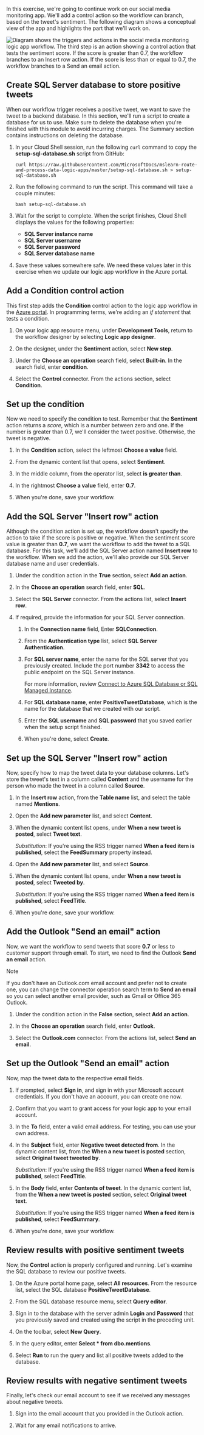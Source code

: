 In this exercise, we're going to continue work on our social media monitoring app. We'll add a control action so the workflow can branch, based on the tweet's sentiment. The following diagram shows a conceptual view of the app and highlights the part that we'll work on.

![Diagram shows the triggers and actions in the social media monitoring logic app workflow. The third step is an action showing a control action that tests the sentiment score. If the score is greater than 0.7, the workflow branches to an **Insert row** action. If the score is less than or equal to 0.7, the workflow branches to a **Send an email** action.](../media/exercise-branch.png)

## Create SQL Server database to store positive tweets

When our workflow trigger receives a positive tweet, we want to save the tweet to a backend database. In this section, we'll run a script to create a database for us to use. Make sure to delete the database when you're finished with this module to avoid incurring charges. The Summary section contains instructions on deleting the database.

1. In your Cloud Shell session, run the following `curl` command to copy the **setup-sql-database.sh** script from GitHub:

   ```azurecli
   curl https://raw.githubusercontent.com/MicrosoftDocs/mslearn-route-and-process-data-logic-apps/master/setup-sql-database.sh > setup-sql-database.sh
   ```

1. Run the following command to run the script. This command will take a couple minutes:

   ```azurecli
   bash setup-sql-database.sh
   ```

1. Wait for the script to complete. When the script finishes, Cloud Shell displays the values for the following properties:

   - **SQL Server instance name**
   - **SQL Server username**
   - **SQL Server password**
   - **SQL Server database name**

1. Save these values somewhere safe. We need these values later in this exercise when we update our logic app workflow in the Azure portal. 

## Add a **Condition** control action

This first step adds the **Condition** control action to the logic app workflow in the [Azure portal](https://portal.azure.com/learn.docs.microsoft.com?azure-portal=true). In programming terms, we're adding an *if statement* that tests a condition.

1. On your logic app resource menu, under **Development Tools**, return to the workflow designer by selecting **Logic app designer**.

1. On the designer, under the **Sentiment** action, select **New step**.

1. Under the **Choose an operation** search field, select **Built-in**. In the search field, enter **condition**.

1. Select the **Control** connector. From the actions section, select **Condition**.

## Set up the condition

Now we need to specify the condition to test. Remember that the **Sentiment** action returns a *score*, which is a number between zero and one. If the number is greater than 0.7, we'll consider the tweet positive. Otherwise, the tweet is negative.

1. In the **Condition** action, select the leftmost **Choose a value** field.

1. From the dynamic content list that opens, select **Sentiment**.

1. In the middle column, from the operator list, select **is greater than**.

1. In the rightmost **Choose a value** field, enter **0.7**.

1. When you're done, save your workflow.

## Add the SQL Server "Insert row" action

Although the condition action is set up, the workflow doesn't specify the action to take if the score is positive or negative. When the sentiment score value is greater than **0.7**, we want the workflow to add the tweet to a SQL database. For this task, we'll add the SQL Server action named **Insert row** to the workflow. When we add the action, we'll also provide our SQL Server database name and user credentials.

1. Under the condition action in the **True** section, select **Add an action**.

1. In the **Choose an operation** search field, enter **SQL**.

1. Select the **SQL Server** connector. From the actions list, select **Insert row**.

1. If required, provide the information for your SQL Server connection.

   1. In the **Connection name** field, Enter **SQLConnection**.

   1. From the **Authentication type** list, select **SQL Server Authentication**.

   1. For **SQL server name**, enter the name for the SQL server that you previously created. Include the port number **3342** to access the public endpoint on the SQL Server instance.

      For more information, review [Connect to Azure SQL Database or SQL Managed Instance](/azure/connectors/connectors-create-api-sqlazure#connect-azure-sql-db).

   1. For **SQL database name**, enter **PositiveTweetDatabase**, which is the name for the database that we created with our script.

   1. Enter the **SQL username** and **SQL password** that you saved earlier when the setup script finished.

   1. When you're done, select **Create**.

## Set up the SQL Server "Insert row" action

Now, specify how to map the tweet data to your database columns. Let's store the tweet's text in a column called **Content** and the username for the person who made the tweet in a column called **Source**.

1. In the **Insert row** action, from the **Table name** list, and select the table named **Mentions**.

1. Open the **Add new parameter** list, and select **Content**.

1. When the dynamic content list opens, under **When a new tweet is posted**, select **Tweet text**.

   *Substitution*: If you're using the RSS trigger named **When a feed item is published**, select the **FeedSummary** property instead.

1. Open the **Add new parameter** list, and select **Source**.

1. When the dynamic content list opens, under **When a new tweet is posted**, select **Tweeted by**.

   *Substitution*: If you're using the RSS trigger named **When a feed item is published**, select **FeedTitle**.

1. When you're done, save your workflow.

## Add the Outlook "Send an email" action

Now, we want the workflow to send tweets that score **0.7** or less to customer support through email. To start, we need to find the Outlook **Send an email** action.

> [!NOTE]
> If you don't have an Outlook.com email account and prefer not to create one, you can change the connector operation 
> search term to **Send an email** so you can select another email provider, such as Gmail or Office 365 Outlook.

1. Under the condition action in the **False** section, select **Add an action**.

1. In the **Choose an operation** search field, enter **Outlook**.

1. Select the **Outlook.com** connector. From the actions list, select **Send an email**.

## Set up the Outlook "Send an email" action

Now, map the tweet data to the respective email fields.

1. If prompted, select **Sign in**, and sign in with your Microsoft account credentials. If you don't have an account, you can create one now.

1. Confirm that you want to grant access for your logic app to your email account.

1. In the **To** field, enter a valid email address. For testing, you can use your own address.

1. In the **Subject** field, enter **Negative tweet detected from**. In the dynamic content list, from the **When a new tweet is posted** section, select **Original tweet tweeted by**.

   *Substitution*: If you're using the RSS trigger named **When a feed item is published**, select **FeedTitle**.

1. In the **Body** field, enter **Contents of tweet**. In the dynamic content list, from the **When a new tweet is posted** section, select **Original tweet text**.

   *Substitution*: If you're using the RSS trigger named **When a feed item is published**, select **FeedSummary**.

1. When you're done, save your workflow.

## Review results with positive sentiment tweets

Now, the **Control** action is properly configured and running. Let's examine the SQL database to review our positive tweets.

1. On the Azure portal home page, select **All resources**. From the resource list, select the SQL database **PositiveTweetDatabase**.

1. From the SQL database resource menu, select **Query editor**.

1. Sign in to the database with the server admin **Login** and **Password** that you previously saved and created using the script in the preceding unit.

1. On the toolbar, select **New Query**.

1. In the query editor, enter **Select * from dbo.mentions**.

1. Select **Run** to run the query and list all positive tweets added to the database.

## Review results with negative sentiment tweets

Finally, let's check our email account to see if we received any messages about negative tweets.

1. Sign into the email account that you provided in the Outlook action.

1. Wait for any email notifications to arrive.
